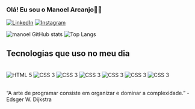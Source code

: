
### Olá! Eu sou o Manoel Arcanjo👋🏻

[![LinkedIn](https://img.shields.io/badge/LinkedIn-0077B5?style=for-the-badge&logo=linkedin&logoColor=white)](https://www.linkedin.com/in/manoelarcanjo/)
[![Instagram](https://img.shields.io/badge/Instagram-E4405F?style=for-the-badge&logo=instagram&logoColor=white)](https://www.instagram.com/codebyarcanjo/)

![manoel GitHub stats](https://github-readme-stats.vercel.app/api?username=manoelarcanjo&show_icons=true&theme=dracula)
![Top Langs](https://github-readme-stats.vercel.app/api/top-langs/?username=manoelarcanjo&hide_progress=true&theme=dracula)

## Tecnologias que uso no meu dia

<div style="display: inline_block"><br/>
    <img align="center" alt="HTML 5" src="https://img.shields.io/badge/HTML5-E34F26?style=for-the-badge&logo=html5&logoColor=white">
    <img align="center" alt="CSS 3" src="https://img.shields.io/badge/CSS3-1572B6?style=for-the-badge&logo=css3&logoColor=white">
    <img align="center" alt="CSS 3" src="https://img.shields.io/badge/JavaScript-F7DF1E?style=for-the-badge&logo=javascript&logoColor=black">
    <img align="center" alt="CSS 3" src="https://img.shields.io/badge/React-20232A?style=for-the-badge&logo=react&logoColor=61DAFB">
    <img align="center" alt="CSS 3" src="https://img.shields.io/badge/Node.js-43853D?style=for-the-badge&logo=node.js&logoColor=white">
    <img align="center" alt="CSS 3" src="https://img.shields.io/badge/Tailwind_CSS-38B2AC?style=for-the-badge&logo=tailwind-css&logoColor=white">
    <img align="center" alt="CSS 3" src="https://img.shields.io/badge/Bootstrap-563D7C?style=for-the-badge&logo=bootstrap&logoColor=white">
</div> <br/>

“A arte de programar consiste em organizar e dominar a complexidade.” - Edsger W. Dijkstra
